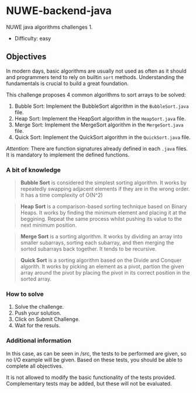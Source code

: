 # NUWE-backend-java
NUWE java algorithms challenges 1.

- Difficulty: easy

## Objectives

In modern days, basic algorithms are usually not used as often as it should and programmers tend to rely on builtin `sort` methods. Understanding the fundamentals is crucial to build a great foundation.

This challenge proposes 4 common algorithms to sort arrays to be solved:
1. Bubble Sort: Implement the BubbleSort algorithm in the `BubbleSort.java` file.
2. Heap Sort: Implement the HeapSort algorithm in the `HeapSort.java` file.
3. Merge Sort: Implement the MergeSort algorithm in the `MergeSort.java` file.
4. Quick Sort: Implement the QuickSort algorithm in the `QuickSort.java` file.

*Attention*: There are function signatures already defined in each `.java` files. It is mandatory to implement the defined functions. 

### A bit of knowledge

> **Bubble Sort** is considered the simplest sorting algorithm. It works by repeatedly swapping adjacent elements if they are in the wrong order. It has a time complexity of O(N^2)

> **Heap Sort** is a comparison-based sorting technique based on Binary Heaps. It works by finding the minimum element and placing it at the beggining. Repeat the same process whilst pushing its value to the next minimum position.

> **Merge Sort** is a sorting algorithm. It works by dividing an array into smaller subarrays, sorting each subarray, and then merging the sorted subarrays back together. It tends to be recursive.

> **Quick Sort** is a sorting algorithm based on the Divide and Conquer algorith. It works by picking an element as a pivot, partion the given array around the pivot by placing the pivot in its correct position in the sorted array.

### How to solve

1. Solve the challenge.
2. Push your solution.
3. Click on Submit Challenge.
4. Wait for the resuls.

### Additional information

In this case, as can be seen in /src, the tests to be performed are given, so no I/O example will be given.
Based on these tests, you should be able to complete all objectives.

It is not allowed to modify the basic functionality of the tests provided. Complementary tests may be added, but these will not be evaluated.